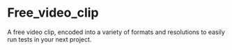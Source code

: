 # Free_video_clip
A free video clip, encoded into a variety of formats and resolutions to easily run tests in your next project.
